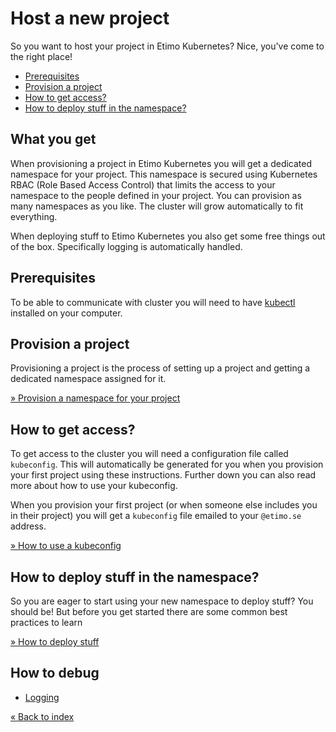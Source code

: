 # Host a new project

So you want to host your project in Etimo Kubernetes? Nice, you've come to the right place!

<!-- vscode-markdown-toc -->

- [Prerequisites](#prerequisites)
- [Provision a project](#provision-a-project)
- [How to get access?](#how-to-get-access?)
- [How to deploy stuff in the namespace?](#how-to-deploy-stuff-in-the-namespace?)

<!-- vscode-markdown-toc-config
	numbering=false
	autoSave=true
	/vscode-markdown-toc-config -->
<!-- /vscode-markdown-toc -->

## What you get

When provisioning a project in Etimo Kubernetes you will get a dedicated namespace for your project. This namespace is secured using Kubernetes RBAC (Role Based Access Control) that limits the access to your namespace to the people defined in your project. You can provision as many namespaces as you like. The cluster will grow automatically to fit everything.

When deploying stuff to Etimo Kubernetes you also get some free things out of the box. Specifically logging is automatically handled.

## <a name='prerequisites'></a>Prerequisites

To be able to communicate with cluster you will need to have [kubectl](https://kubernetes.io/docs/tasks/tools/#kubectl) installed on your computer.

## <a name='provision-a-project'></a>Provision a project

Provisioning a project is the process of setting up a project and getting a dedicated namespace assigned for it.

[» Provision a namespace for your project](./Provisioning.md)

## <a name='how-to-get-access?'></a>How to get access?

To get access to the cluster you will need a configuration file called `kubeconfig`. This will automatically be generated for you when you provision your first project using these instructions. Further down you can also read more about how to use your kubeconfig.

When you provision your first project (or when someone else includes you in their project) you will get a `kubeconfig` file emailed to your `@etimo.se` address.

[» How to use a kubeconfig](./Kubeconfig.md)

## <a name='how-to-deploy-stuff-in-the-namespace?'></a>How to deploy stuff in the namespace?

So you are eager to start using your new namespace to deploy stuff? You should be! But before you get started there are some common best practices to learn

[» How to deploy stuff](./Deploy.md)

## How to debug

- [Logging](./Logging.md)

[« Back to index](./README.md)

